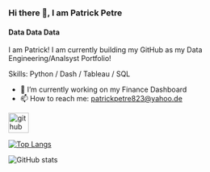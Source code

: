 ### Hi there 👋, I am Patrick Petre
#### Data Data Data
I am Patrick! I am currently building my GitHub as my Data Engineering/Analsyst Portfolio!

Skills: Python / Dash / Tableau / SQL 

- 🔭 I’m currently working on my Finance Dashboard 
- 📫 How to reach me: patrickpetre823@yahoo.de 


[<img src='https://cdn.jsdelivr.net/npm/simple-icons@3.0.1/icons/github.svg' alt='github' height='40'>](https://github.com/patrickpetre823)  

[![Top Langs](https://github-readme-stats.vercel.app/api/top-langs/?username=patrickpetre823)](https://github.com/anuraghazra/github-readme-stats)

![GitHub stats](https://github-readme-stats.vercel.app/api?username=patrickpetre823&show_icons=true)  

